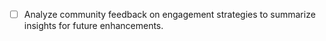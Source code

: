 - [ ] Analyze community feedback on engagement strategies to summarize insights for future enhancements.